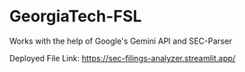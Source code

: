 # GeorgiaTech-FSL

Works with the help of Google's Gemini API and SEC-Parser

Deployed File Link: https://sec-filings-analyzer.streamlit.app/
